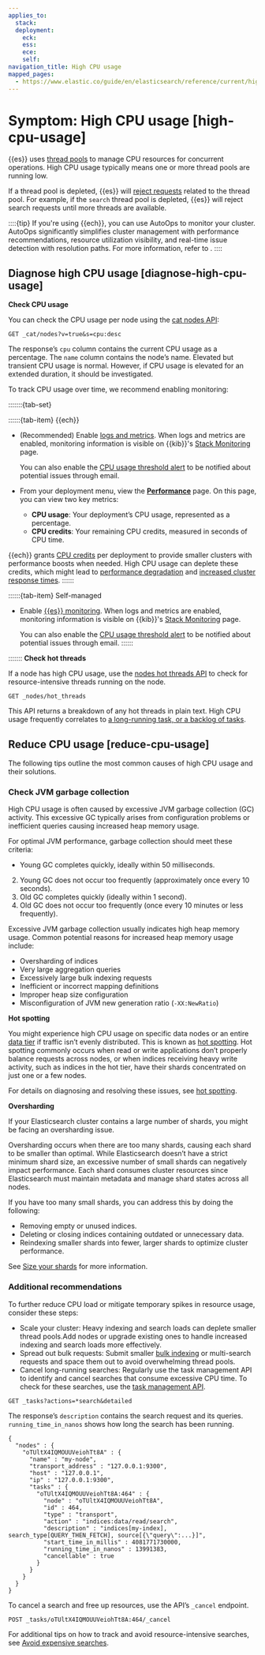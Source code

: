 ```yaml
---
applies_to:
  stack: 
  deployment:
    eck: 
    ess: 
    ece: 
    self: 
navigation_title: High CPU usage
mapped_pages:
  - https://www.elastic.co/guide/en/elasticsearch/reference/current/high-cpu-usage.html
---
```


# Symptom: High CPU usage [high-cpu-usage]

{{es}} uses [thread pools](elasticsearch://reference/elasticsearch/configuration-reference/thread-pool-settings.md) to manage CPU resources for concurrent operations. High CPU usage typically means one or more thread pools are running low.

If a thread pool is depleted, {{es}} will [reject requests](rejected-requests.md) related to the thread pool. For example, if the `search` thread pool is depleted, {{es}} will reject search requests until more threads are available.

::::{tip}
If you're using {{ech}}, you can use AutoOps to monitor your cluster. AutoOps significantly simplifies cluster management with performance recommendations, resource utilization visibility, and real-time issue detection with resolution paths. For more information, refer to [](/deploy-manage/monitor/autoops.md).
::::



## Diagnose high CPU usage [diagnose-high-cpu-usage]

**Check CPU usage**

You can check the CPU usage per node using the [cat nodes API](https://www.elastic.co/docs/api/doc/elasticsearch/operation/operation-cat-nodes):

```console
GET _cat/nodes?v=true&s=cpu:desc
```

The response’s `cpu` column contains the current CPU usage as a percentage. The `name` column contains the node’s name. Elevated but transient CPU usage is normal. However, if CPU usage is elevated for an extended duration, it should be investigated.

To track CPU usage over time, we recommend enabling monitoring:

:::::::{tab-set}

::::::{tab-item} {{ech}}
* (Recommended) Enable [logs and metrics](../../deploy-manage/monitor/stack-monitoring/ece-ech-stack-monitoring.md). When logs and metrics are enabled, monitoring information is visible on {{kib}}'s [Stack Monitoring](../../deploy-manage/monitor/monitoring-data/visualizing-monitoring-data.md) page.

    You can also enable the [CPU usage threshold alert](../../deploy-manage/monitor/monitoring-data/configure-stack-monitoring-alerts.md) to be notified about potential issues through email.

* From your deployment menu, view the [**Performance**](../../deploy-manage/monitor/access-performance-metrics-on-elastic-cloud.md) page. On this page, you can view two key metrics:

    * **CPU usage**: Your deployment’s CPU usage, represented as a percentage.
    * **CPU credits**: Your remaining CPU credits, measured in seconds of CPU time.


{{ech}} grants [CPU credits](/deploy-manage/deploy/elastic-cloud/ec-vcpu-boost-instance.md) per deployment to provide smaller clusters with performance boosts when needed. High CPU usage can deplete these credits, which might lead to [performance degradation](../monitoring/performance.md) and [increased cluster response times](../monitoring/cluster-response-time.md).
::::::

::::::{tab-item} Self-managed
* Enable [{{es}} monitoring](../../deploy-manage/monitor/stack-monitoring.md). When logs and metrics are enabled, monitoring information is visible on {{kib}}'s [Stack Monitoring](../../deploy-manage/monitor/monitoring-data/visualizing-monitoring-data.md) page.

    You can also enable the [CPU usage threshold alert](../../deploy-manage/monitor/monitoring-data/configure-stack-monitoring-alerts.md) to be notified about potential issues through email.
::::::

:::::::
**Check hot threads**

If a node has high CPU usage, use the [nodes hot threads API](https://www.elastic.co/docs/api/doc/elasticsearch/operation/operation-nodes-hot-threads) to check for resource-intensive threads running on the node.

```console
GET _nodes/hot_threads
```

This API returns a breakdown of any hot threads in plain text. High CPU usage frequently correlates to [a long-running task, or a backlog of tasks](task-queue-backlog.md).


## Reduce CPU usage [reduce-cpu-usage]

The following tips outline the most common causes of high CPU usage and their solutions.

### Check JVM garbage collection

High CPU usage is often caused by excessive JVM garbage collection (GC) activity. This excessive GC typically arises from configuration problems or inefficient queries causing increased heap memory usage.

For optimal JVM performance, garbage collection should meet these criteria:

* Young GC completes quickly, ideally within 50 milliseconds.
2. Young GC does not occur too frequently (approximately once every 10 seconds).
3. Old GC completes quickly (ideally within 1 second).
4. Old GC does not occur too frequently (once every 10 minutes or less frequently).

Excessive JVM garbage collection usually indicates high heap memory usage. Common potential reasons for increased heap memory usage include:

* Oversharding of indices
* Very large aggregation queries
* Excessively large bulk indexing requests
* Inefficient or incorrect mapping definitions
* Improper heap size configuration
* Misconfiguration of JVM new generation ratio (`-XX:NewRatio`)

**Hot spotting**

You might experience high CPU usage on specific data nodes or an entire [data tier](/manage-data/lifecycle/data-tiers.md) if traffic isn’t evenly distributed. This is known as [hot spotting](hotspotting.md). Hot spotting commonly occurs when read or write applications don’t properly balance requests across nodes, or when indices receiving heavy write activity, such as indices in the hot tier, have their shards concentrated on just one or a few nodes.

For details on diagnosing and resolving these issues, see [hot spotting](hotspotting.md).

**Oversharding**

If your Elasticsearch cluster contains a large number of shards, you might be facing an oversharding issue.

Oversharding occurs when there are too many shards, causing each shard to be smaller than optimal. While Elasticsearch doesn’t have a strict minimum shard size, an excessive number of small shards can negatively impact performance. Each shard consumes cluster resources since Elasticsearch must maintain metadata and manage shard states across all nodes.

If you have too many small shards, you can address this by doing the following:

* Removing empty or unused indices.
* Deleting or closing indices containing outdated or unnecessary data.
* Reindexing smaller shards into fewer, larger shards to optimize cluster performance.

See [Size your shards](/deploy-manage/production-guidance/optimize-performance/size-shards.md) for more information.

### Additional recommendations

To further reduce CPU load or mitigate temporary spikes in resource usage, consider these steps:

* Scale your cluster: Heavy indexing and search loads can deplete smaller thread pools.Add nodes or upgrade existing ones to handle increased indexing and search loads more effectively.
* Spread out bulk requests: Submit smaller [bulk indexing](https://www.elastic.co/docs/api/doc/elasticsearch/operation/operation-bulk-1) or multi-search requests and space them out to avoid overwhelming thread pools.
* Cancel long-running searches: Regularly use the task management API to identify and cancel searches that consume excessive CPU time. To check
for these searches, use the [task management API](https://www.elastic.co/docs/api/doc/elasticsearch/operation/operation-tasks-list).

```console
GET _tasks?actions=*search&detailed
```

The response’s `description` contains the search request and its queries. `running_time_in_nanos` shows how long the search has been running.

```console-result
{
  "nodes" : {
    "oTUltX4IQMOUUVeiohTt8A" : {
      "name" : "my-node",
      "transport_address" : "127.0.0.1:9300",
      "host" : "127.0.0.1",
      "ip" : "127.0.0.1:9300",
      "tasks" : {
        "oTUltX4IQMOUUVeiohTt8A:464" : {
          "node" : "oTUltX4IQMOUUVeiohTt8A",
          "id" : 464,
          "type" : "transport",
          "action" : "indices:data/read/search",
          "description" : "indices[my-index], search_type[QUERY_THEN_FETCH], source[{\"query\":...}]",
          "start_time_in_millis" : 4081771730000,
          "running_time_in_nanos" : 13991383,
          "cancellable" : true
        }
      }
    }
  }
}
```

To cancel a search and free up resources, use the API’s `_cancel` endpoint.

```console
POST _tasks/oTUltX4IQMOUUVeiohTt8A:464/_cancel
```

For additional tips on how to track and avoid resource-intensive searches, see [Avoid expensive searches](high-jvm-memory-pressure.md#avoid-expensive-searches).
